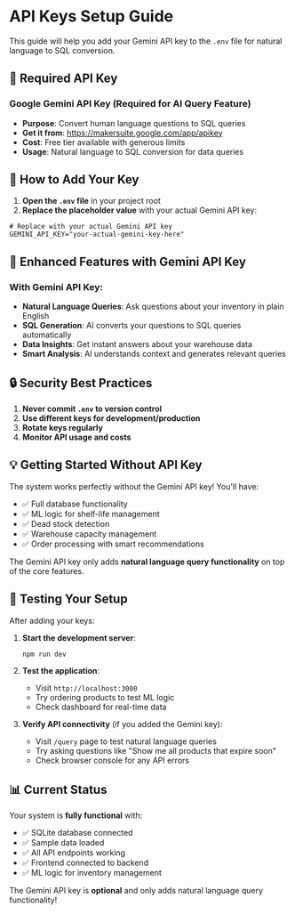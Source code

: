 # API Keys Setup Guide

This guide will help you add your Gemini API key to the `.env` file for natural language to SQL conversion.

## 🔑 **Required API Key**

### **Google Gemini API Key** (Required for AI Query Feature)
- **Purpose**: Convert human language questions to SQL queries
- **Get it from**: https://makersuite.google.com/app/apikey
- **Cost**: Free tier available with generous limits
- **Usage**: Natural language to SQL conversion for data queries

## 📝 **How to Add Your Key**

1. **Open the `.env` file** in your project root
2. **Replace the placeholder value** with your actual Gemini API key:

```env
# Replace with your actual Gemini API key
GEMINI_API_KEY="your-actual-gemini-key-here"
```

## 🚀 **Enhanced Features with Gemini API Key**

### With Gemini API Key:
- **Natural Language Queries**: Ask questions about your inventory in plain English
- **SQL Generation**: AI converts your questions to SQL queries automatically
- **Data Insights**: Get instant answers about your warehouse data
- **Smart Analysis**: AI understands context and generates relevant queries

## 🔒 **Security Best Practices**

1. **Never commit `.env` to version control**
2. **Use different keys for development/production**
3. **Rotate keys regularly**
4. **Monitor API usage and costs**

## 💡 **Getting Started Without API Key**

The system works perfectly without the Gemini API key! You'll have:
- ✅ Full database functionality
- ✅ ML logic for shelf-life management
- ✅ Dead stock detection
- ✅ Warehouse capacity management
- ✅ Order processing with smart recommendations

The Gemini API key only adds **natural language query functionality** on top of the core features.

## 🧪 **Testing Your Setup**

After adding your keys:

1. **Start the development server**:
   ```bash
   npm run dev
   ```

2. **Test the application**:
   - Visit `http://localhost:3000`
   - Try ordering products to test ML logic
   - Check dashboard for real-time data

3. **Verify API connectivity** (if you added the Gemini key):
   - Visit `/query` page to test natural language queries
   - Try asking questions like "Show me all products that expire soon"
   - Check browser console for any API errors

## 📊 **Current Status**

Your system is **fully functional** with:
- ✅ SQLite database connected
- ✅ Sample data loaded
- ✅ All API endpoints working
- ✅ Frontend connected to backend
- ✅ ML logic for inventory management

The Gemini API key is **optional** and only adds natural language query functionality!
